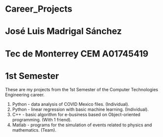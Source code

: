 # Career_Projects
# José Luis Madrigal Sánchez
# Tec de Monterrey CEM A01745419
# 1st Semester
These are my projects from the 1st Semester of the Computer Technologies Engineering career.
1. Python - data analysis of COVID Mexico files. (Individual).
2. Python - linear regression with basic machine learning. (Individual).
2. C++ - basic algorithm for e-business based on Object-oriented programming. (With 1 friend).
3. Matlab - programs for the simulation of events related to physics and mathematics. (Team). 
